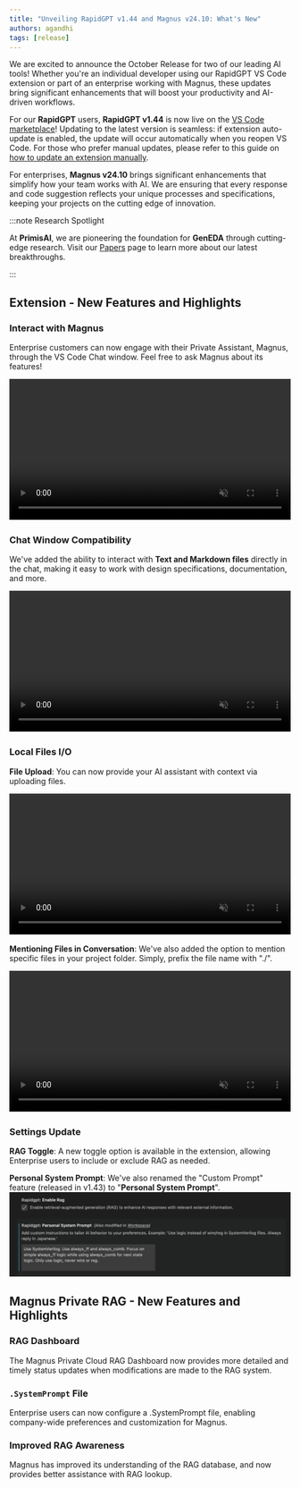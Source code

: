 ```yaml
---
title: "Unveiling RapidGPT v1.44 and Magnus v24.10: What's New"
authors: agandhi
tags: [release]
---
```


<!-- truncate -->

We are excited to announce the October Release for two of our leading AI tools! Whether you're an individual developer using our RapidGPT VS Code extension or part of an enterprise working with Magnus, these updates bring significant enhancements that will boost your productivity and AI-driven workflows.


For our **RapidGPT** users, **RapidGPT v1.44** is now live on the [VS Code marketplace](https://marketplace.visualstudio.com/items?itemName=PrimisAI.rapidgpt)! Updating to the latest version is seamless: if extension auto-update is enabled, the update will occur automatically when you reopen VS Code. For those who prefer manual updates, please refer to this guide on [how to update an extension manually](https://code.visualstudio.com/docs/editor/extension-marketplace#_update-an-extension-manually).


For enterprises, **Magnus v24.10** brings significant enhancements that simplify how your team works with AI. We are ensuring that every response and code suggestion reflects your unique processes and specifications, keeping your projects on the cutting edge of innovation.


:::note Research Spotlight

At **PrimisAI**, we are pioneering the foundation for **GenEDA** through cutting-edge research. Visit our [Papers](/papers) page to learn more about our latest breakthroughs.

:::

## Extension - New Features and Highlights


### Interact with Magnus
Enterprise customers can now engage with their Private Assistant, Magnus, through the VS Code Chat window. Feel free to ask Magnus about its features!

<video width="100%" height="auto" preload="auto" autoPlay muted loop playsInline>
  <source src="/videos/blog/v1.44/magnus-introduction.mp4"/>
</video>



### Chat Window Compatibility
We've added the ability to interact with **Text and Markdown files** directly in the chat, making it easy to work with design specifications, documentation, and more.

<video width="100%" height="auto" preload="auto" autoPlay muted loop playsInline>
  <source src="/videos/blog/v1.44/specs-md-file.mp4"/>
</video>


### Local Files I/O

**File Upload**: You can now provide your AI assistant with context via uploading files.

<video width="100%" height="auto" preload="auto" autoPlay muted loop playsInline>
  <source src="/videos/blog/v1.44/file-attachment.mp4"/>
</video>



**Mentioning Files in Conversation**: We've also added the option to mention specific files in your project folder. Simply, prefix the file name with "./".

<video width="100%" height="auto" preload="auto" autoPlay muted loop playsInline>
  <source src="/videos/blog/v1.44/local-file-readme.mp4"/>
</video>




### Settings Update
**RAG Toggle**: A new toggle option is available in the extension, allowing Enterprise users to include or exclude RAG as needed.

**Personal System Prompt**: We've also renamed the "Custom Prompt" feature (released in v1.43) to "**Personal System Prompt**".
![](./img/settings-update.png)



## Magnus Private RAG - New Features and Highlights

### RAG Dashboard
The Magnus Private Cloud RAG Dashboard now provides more detailed and timely status updates when modifications are made to the RAG system.

### `.SystemPrompt` File
Enterprise users can now configure a .SystemPrompt file, enabling company-wide preferences and customization for Magnus.

### Improved RAG Awareness
Magnus has improved its understanding of the RAG database, and now provides better assistance with RAG lookup.





